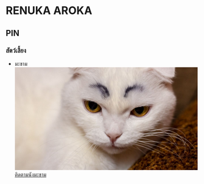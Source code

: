 # RENUKA AROKA
## PIN
### สัตว์เลี้ยง
- มะขาม
![น้องมะขาม](./img/img2.jpg)
[ติดตามนังมะขาม](https://www.bing.com/images/search?view=detailV2&ccid=Z2%2FNPyg5&id=C482DC868372632E5034FFC54B6556F66B3AE00A&thid=OIP.Z2_NPyg5W0EXrt7q_lSFUAHaEK&mediaurl=https%3A%2F%2Fmedia.thairath.co.th%2Fimage%2FYKeEsZGu8aBN8eIdumk234npxUTwpCAS2KtXsbE9U0Ue9vA1.jpg&cdnurl=https%3A%2F%2Fth.bing.com%2Fth%2Fid%2FR.676fcd3f28395b4117aedeeafe548550%3Frik%3DCuA6a%252fZWZUvF%252fw%26pid%3DImgRaw%26r%3D0&exph=720&expw=1280&q=%E0%B9%81%E0%B8%A1%E0%B8%A7%E0%B8%A1%E0%B8%B0%E0%B8%82%E0%B8%B2%E0%B8%A1&simid=608018639765982395&FORM=IRPRST&ck=BEDB25496C2DBF928F33537215147690&selectedIndex=15&itb=0&cw=1375&ch=664&ajaxhist=0&ajaxserp=0)

